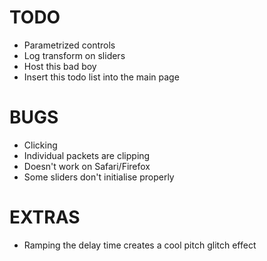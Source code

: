 # TODO

- Parametrized controls
- Log transform on sliders
- Host this bad boy
- Insert this todo list into the main page

# BUGS
- Clicking
- Individual packets are clipping
- Doesn't work on Safari/Firefox
- Some sliders don't initialise properly

# EXTRAS
- Ramping the delay time creates a cool pitch glitch effect


